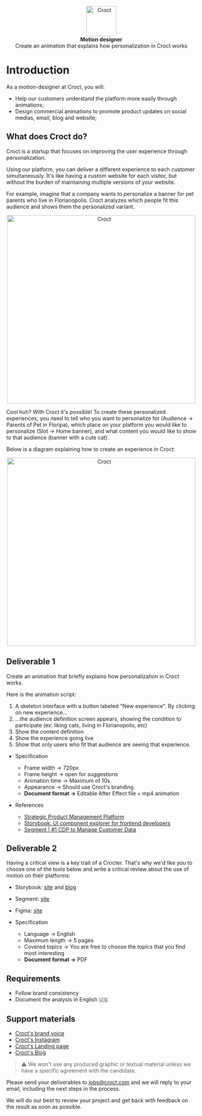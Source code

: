 <p align="center">
    <a href="https://croct.com">
      <img src="https://cdn.croct.io/brand/logo/repo-icon-green.svg" alt="Croct" height="80"/>
    </a>
    <br />
    <strong>Motion designer</strong>
    <br />
    Create an animation that explains how personalization in Croct works
</p>

# Introduction

As a motion-designer at Croct, you will: 

- Help our customers understand the platform more easily through animations;
- Design commercial animations to promote product updates on social medias, email, blog and website;

## What does Croct do?
    
Croct is a startup that focuses on improving the user experience through personalization.
    
Using our platform, you can deliver a different experience to each customer simultaneously. It's like having a custom website for each visitor, but without the burden of maintaining multiple versions of your website.
    
For example, imagine that a company wants to personalize a banner for pet parents who live in Florianopolis. Croct analyzes which people fit this audience and shows them the personalized variant.

<p align="center">
    <img src="https://user-images.githubusercontent.com/38692064/152607242-3a5a927d-2ce9-44fa-85c7-04186fdad661.png" alt="Croct" width="500"/>
</p>

Cool huh? With Croct it's possible! To create these personalized experiences, you need to tell who you want to personalize for (Audience → Parents of Pet in Floripa), which place on your platform you would like to personalize (Slot → Home banner), and what content you would like to show to that audience (banner with a cute cat).
    
Below is a diagram explaining how to create an experience in Croct:

<p align="center">
    <img src="https://user-images.githubusercontent.com/38692064/152607341-a8abf9f4-e994-4557-a646-a8a67534aa70.png" alt="Croct" width="500"/>
</p>

## Deliverable 1

Create an animation that briefly explains how personalization in Croct works. 

Here is the animation script:

1. A skeleton interface with a button labeled "New experience". By clicking on new experience...
2. ...the audience definition screen appears, showing the condition to participate (ex: liking cats, living in Florianopolis, etc)
3. Show the content definition
4. Show the experience going live 
5. Show that only users who fit that audience are seeing that experience.

- Specification
   - Frame width → 720px
   - Frame height → open for suggestions
   - Animation time → Maximum of 10s
   - Appearance → Should use Croct's branding
   -  **Document format →** Editable After Effect file  + mp4 animation

- References
  - [Strategic Product Management Platform](https://airfocus.com/)
  - [Storybook: UI component explorer for frontend developers](https://storybook.js.org/)
  - [Segment | #1 CDP to Manage Customer Data](https://segment.com/#:~:text=Together%2C%20our-,products,-create%20your%20ultimate) 

## Deliverable 2

Having a critical view is a key trait of a Crocter. That's why we'd like you to choose one of the tools below and write a critical review about the use of motion on their platforms:

- Storybook: [site](https://storybook.js.org/) and [blog](https://storybook.js.org/blog)
- Segment: [site](https://segment.com/)
- Figma: [site](https://www.figma.com/)

- Specification
   - Language → English
   - Maximum length → 5 pages
   - Covered topics → You are free to choose the topics that you find most interesting
   - **Document format →** PDF
    
## Requirements

- Follow brand consistency
- Document the analysis in English 🇺🇸

## Support materials

- [Croct's brand voice](https://docs.google.com/presentation/d/1aZxXDtMiSZLfI5FIW360Z-xT8V1SVk8Nz6KIxLDBWiI/edit)
- [Croct's Instagram](https://www.instagram.com/croct/)
- [Croct's Landing page](https://croct.com/)
- [Croct's Blog](https://blog.croct.dev/)

> ⚠️  We won't use any produced graphic or textual material unless we have a specific agreement with the candidate.

Please send your deliverables to [jobs@croct.com](mailto:jobs@croct.com) and we will reply to your email, including the next steps in the process.

We will do our best to review your project and get back with feedback on the result as soon as possible.

